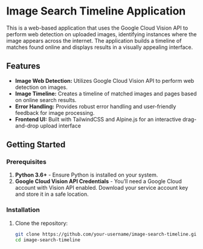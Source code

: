 # Image Search Timeline Application

This is a web-based application that uses the Google Cloud Vision API to perform web detection on uploaded images, identifying instances where the image appears across the internet. The application builds a timeline of matches found online and displays results in a visually appealing interface.

## Features

- **Image Web Detection:** Utilizes Google Cloud Vision API to perform web detection on images.
- **Image Timeline:** Creates a timeline of matched images and pages based on online search results.
- **Error Handling:** Provides robust error handling and user-friendly feedback for image processing.
- **Frontend UI:** Built with TailwindCSS and Alpine.js for an interactive drag-and-drop upload interface

## Getting Started

### Prerequisites

1. **Python 3.6+** - Ensure Python is installed on your system.
2. **Google Cloud Vision API Credentials** - You’ll need a Google Cloud account with Vision API enabled. Download your service account key and store it in a safe location.

### Installation

1. Clone the repository:

   ```bash
   git clone https://github.com/your-username/image-search-timeline.git
   cd image-search-timeline
